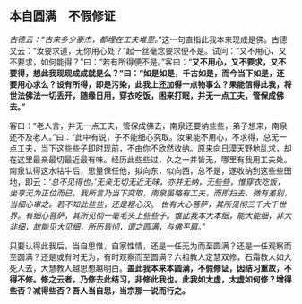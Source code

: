 ## 本自圆满　不假修证

*古德云：“古来多少豪杰，都埋在工夫堆里。*”这一句直指此我本来现成是佛。古德又云：“汝要求道，无你用心处？”起一丝毫念要求便不是。试问：“又不用心，又不要求，如何能得？”曰：“若有所得便不是。”客曰：“**又不用心，又不要求，又不要得，想此我现现成成就是么？”曰：“如是如是，千古如是，而今当下如是，还要用心求么？设有所得，即是污染，此我上还加得一点物事么？果能信得此我，将世法佛法一切丢开，随缘日用，穿衣吃饭，困来打眠，并无一点工夫，管保成佛去。”**

客曰：“老人言，并无一点工夫，管保成佛去，南泉还要纳些些，弟子想来，南泉还不及老人。”曰：“此中有说，子不能细心究取。汝果能不用心，不求得，总无一点工夫，当下这些些子即时现前，不由你不欣然收纳。原来向日漠天野地乱求，却在这里最亲最切最近最有味。经历此些些过，久之一并皆无，哪里有我用工夫处。南泉认得这水牯牛后，思量保任他，拟向东，似向西，总不是，遂收纳到这些些田地，即云：*‘总不见得也。’无亲无切无近无味，亦并无纳，无些些，惟穿衣吃饭，坐享无为正位而已。我所言乃当下究取，南泉虽略有工夫，而即扫去，微有差别，当细心审之。若不知此些些，还是粗心汉*。 *世有大心菩萨，其所见彻三千大千世界。有细心菩萨，其所见彻一毫毛头上些些子。惟此我本大本细，能大能细，非大非细，故能见大见细，所历皆彻，谓之圆满，与佛平肩。”*

只要认得此我后，当自思惟，自家性情，还是一任无为而至圆满？还是一任观察而至圆满？还是或有时无为，有时观察而至圆满？六祖教人定慧双修，石霜教人如大死人去，大慧教人越思想越明白。**盖此我本来本圆满，不假修证，因结习重故，不得不修。修之云者，乃修去此结习，非修此我也。此我如太虚，太虚如何修？增得些否？减得些否？吾人当自思，当宗那一说而行之。**
